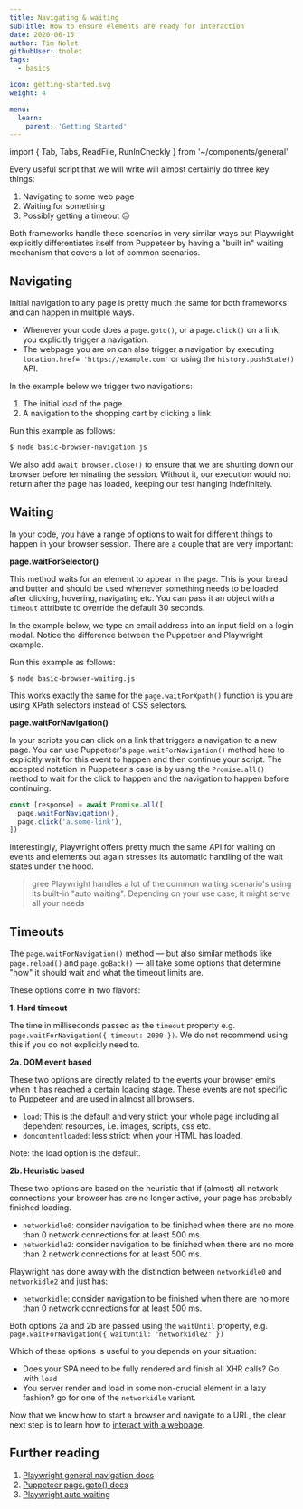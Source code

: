 ```yaml
---
title: Navigating & waiting
subTitle: How to ensure elements are ready for interaction
date: 2020-06-15
author: Tim Nolet
githubUser: tnolet
tags:
  - basics

icon: getting-started.svg
weight: 4

menu:
  learn:
    parent: 'Getting Started'
---
```


import { Tab, Tabs, ReadFile, RunInCheckly } from '~/components/general'

Every useful script that we will write will almost certainly do three key things:

1. Navigating to some web page
2. Waiting for something
3. Possibly getting a timeout 😐

Both frameworks handle these scenarios in very similar ways but Playwright explicitly differentiates itself from Puppeteer
by having a "built in" waiting mechanism that covers a lot of common scenarios.

<!-- more -->

## Navigating

Initial navigation to any page is pretty much the same for both frameworks and can happen in multiple ways.

- Whenever your code does a `page.goto()`, or a `page.click()` on a link, you explicitly trigger a navigation.
- The webpage you are on can also trigger a navigation by executing `location.href= 'https://example.com'` or using the
  `history.pushState()` API.

In the example below we trigger two navigations:

1. The initial load of the page.
2. A navigation to the shopping cart by clicking a link

<!-- more -->

<Tabs>
<Tab title="Puppeteer">

<ReadFile filename="samples/puppeteer/basic-browser-navigation.js" />
<RunInCheckly script="/samples/puppeteer/basic-browser-navigation.js" framework="puppeteer" />

</Tab>
<Tab title="Playwright">

<ReadFile filename="samples/playwright/basic-browser-navigation.js" />
<RunInCheckly script="/samples/playwright/basic-browser-navigation.js" framework="playwright" />

</Tab>
</Tabs>

Run this example as follows:

```sh
$ node basic-browser-navigation.js
```

We also add `await browser.close()` to ensure that we are shutting down our browser before terminating the session.
Without it, our execution would not return after the page has loaded, keeping our test hanging indefinitely.

## Waiting

In your code, you have a range of options to wait for different things to happen in your browser session. There are a couple
that are very important:

**page.waitForSelector()**

This method waits for an element to appear in the page. This is your bread and butter and should be used whenever something
needs to be loaded after clicking, hovering, navigating etc. You can pass it an object with a `timeout` attribute
to override the default 30 seconds.

In the example below, we type an email address into an input field on a login modal. Notice the difference between
the Puppeteer and Playwright example.

<Tabs>
<Tab title="Puppeteer">

<ReadFile filename="samples/puppeteer/basic-browser-waiting.js" />
<RunInCheckly script="/samples/puppeteer/basic-browser-waiting.js" framework="puppeteer" />

</Tab>
<Tab title="Playwright">

<ReadFile filename="samples/playwright/basic-browser-waiting.js" />
<RunInCheckly script="/samples/playwright/basic-browser-waiting.js" framework="playwright" />

</Tab>
</Tabs>

Run this example as follows:

```shell script
$ node basic-browser-waiting.js
```

This works exactly the same for the `page.waitForXpath()` function is you are using XPath selectors instead of CSS selectors.

**page.waitForNavigation()**

In your scripts you can click on a link that triggers a navigation to a new page. You can use Puppeteer's `page.waitForNavigation()`
method here to explicitly wait for this event to happen and then continue your script. The accepted notation in Puppeteer's
case is by using the `Promise.all()` method to wait for the click to happen and the navigation to happen before continuing.

```js
const [response] = await Promise.all([
  page.waitForNavigation(),
  page.click('a.some-link'),
])
```

Interestingly, Playwright offers pretty much the same API for waiting on events and elements but again stresses its automatic handling
of the wait states under the hood.

> gree Playwright handles a lot of the common waiting scenario's using its built-in "auto waiting". Depending on your use case, it might serve all your needs

## Timeouts

The `page.waitForNavigation()` method — but also similar methods like `page.reload()` and `page.goBack()` — all take some
options that determine "how" it should wait and what the timeout limits are.

These options come in two flavors:

**1. Hard timeout**

The time in milliseconds passed as the `timeout` property e.g.
`page.waitForNavigation({ timeout: 2000 })`. We do not recommend
using this if you do not explicitly need to.

**2a. DOM event based**

These two options are directly related to the events your browser emits when it has reached a certain loading stage.
These events are not specific to Puppeteer and are used in almost all browsers.

- `load`: This is the default and very strict: your whole page including all dependent resources, i.e. images, scripts, css etc.
- `domcontentloaded`: less strict: when your HTML has loaded.

Note: the load option is the default.

**2b. Heuristic based**

These two options are based on the heuristic that if (almost) all network connections your browser has are no longer active,
your page has probably finished loading.

- `networkidle0`: consider navigation to be finished when there are no more than 0 network connections for at least 500 ms.
- `networkidle2`: consider navigation to be finished when there are no more than 2 network connections for at least 500 ms.

Playwright has done away with the distinction between `networkidle0` and `networkidle2` and just has:

- `networkidle`: consider navigation to be finished when there are no more than 0 network connections for at least 500 ms.

Both options 2a and 2b are passed using the `waitUntil` property, e.g. `page.waitForNavigation({ waitUntil: 'networkidle2' })`

Which of these options is useful to you depends on your situation:

- Does your SPA need to be fully rendered and finish all XHR calls? Go with `load`
- You server render and load in some non-crucial element in a lazy fashion? go for one of the `networkidle` variant.

Now that we know how to start a browser and navigate to a URL, the clear next step is to learn how to [interact with a webpage](/learn/headless/basics-clicking-typing/).

## Further reading

1. [Playwright general navigation docs](https://playwright.dev/#version=v1.3.0&path=docs%2Floading.md&q=)
2. [Puppeteer page.goto() docs](https://pptr.dev/#?product=Puppeteer&version=v5.2.1&show=api-pagegotourl-options)
3. [Playwright auto waiting](https://playwright.dev/#version=v1.3.0&path=docs%2Fcore-concepts.md&q=auto-waiting)
